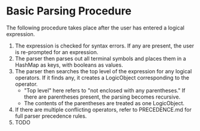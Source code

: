 # Basic Parsing Procedure
The following procedure takes place after the user has entered a logical expression.
1. The expression is checked for syntax errors. If any are present, the user is re-prompted for an expression.
2. The parser then parses out all terminal symbols and places them in a HashMap as keys, with booleans as values.
3. The parser then searches the top level of the expression for any logical operators. If it finds any, it creates a LogicObject corresponding to the operator.
    * "Top level" here refers to "not enclosed with any parentheses." If there are parentheses present, the parsing becomes recursive.
    * The contents of the parentheses are treated as one LogicObject.
4. If there are multiple conflicting operators, refer to PRECEDENCE.md for full parser precedence rules. 
5. TODO
